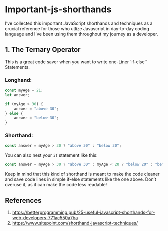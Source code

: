 # Important-js-shorthands
I’ve collected this important JavaScript shorthands and techniques as a crucial reference for those who utlize Javascript in day-to-day coding language and 
I've been using them throughout my journey as a developer.

## 1. The Ternary Operator
This is a great code saver when you want to write one-Liner `if-else`` Statements.

### Longhand:
```javascript
const myAge = 21;
let answer;

if (myAge > 30) {
    answer = "above 30";
} else {
    answer = "below 30";
}
```
### Shorthand:

```javascript
const answer = myAge > 30 ? "above 30" : "below 30";
```
You can also nest your `if` statement like this:
```javascript
const answer = myAge > 30 ? "above 30" : myAge < 20 ? "below 20" : "between  30 - 20";
```
Keep in mind that this kind of shorthand is meant to make the code cleaner and save code lines in simple if-else statements like the one above. Don’t overuse it, as it can make the code less readable!

## References
1. https://betterprogramming.pub/25-useful-javascript-shorthands-for-web-developers-771ac550a7ba
2. https://www.sitepoint.com/shorthand-javascript-techniques/
